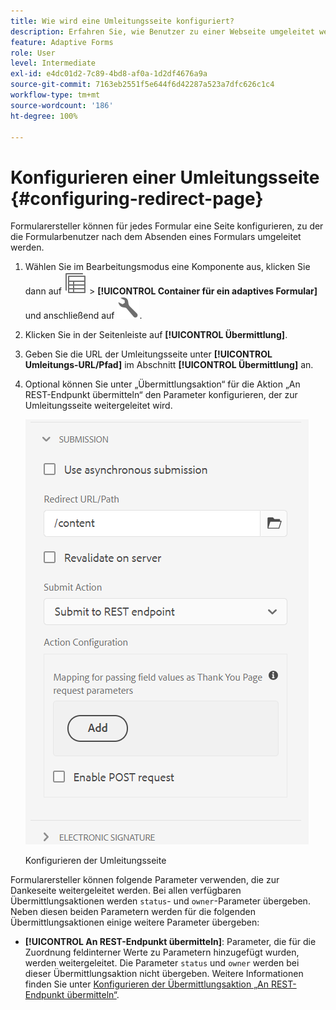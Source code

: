 ```yaml
---
title: Wie wird eine Umleitungsseite konfiguriert?
description: Erfahren Sie, wie Benutzer zu einer Webseite umgeleitet werden können, die Formularersteller beim Erstellen des Formulars konfigurieren können.
feature: Adaptive Forms
role: User
level: Intermediate
exl-id: e4dc01d2-7c89-4bd8-af0a-1d2df4676a9a
source-git-commit: 7163eb2551f5e644f6d42287a523a7dfc626c1c4
workflow-type: tm+mt
source-wordcount: '186'
ht-degree: 100%

---
```


# Konfigurieren einer Umleitungsseite {#configuring-redirect-page}

Formularersteller können für jedes Formular eine Seite konfigurieren, zu der die Formularbenutzer nach dem Absenden eines Formulars umgeleitet werden.

1. Wählen Sie im Bearbeitungsmodus eine Komponente aus, klicken Sie dann auf ![field-level](assets/select_parent_icon.svg) > **[!UICONTROL Container für ein adaptives Formular]** und anschließend auf ![cmppr](assets/configure-icon.svg).

1. Klicken Sie in der Seitenleiste auf **[!UICONTROL Übermittlung]**.

1. Geben Sie die URL der Umleitungsseite unter **[!UICONTROL Umleitungs-URL/Pfad]** im Abschnitt **[!UICONTROL Übermittlung]** an.
1. Optional können Sie unter „Übermittlungsaktion“ für die Aktion „An REST-Endpunkt übermitteln“ den Parameter konfigurieren, der zur Umleitungsseite weitergeleitet wird.

   ![Konfigurieren der Umleitungsseite](assets/redirect-url.png)

   Konfigurieren der Umleitungsseite

Formularersteller können folgende Parameter verwenden, die zur Dankeseite weitergeleitet werden. Bei allen verfügbaren Übermittlungsaktionen werden `status`- und `owner`-Parameter übergeben. Neben diesen beiden Parametern werden für die folgenden Übermittlungsaktionen einige weitere Parameter übergeben:

* **[!UICONTROL An REST-Endpunkt übermitteln]**: Parameter, die für die Zuordnung feldinterner Werte zu Parametern hinzugefügt wurden, werden weitergeleitet. Die Parameter `status` und `owner` werden bei dieser Übermittlungsaktion nicht übergeben. Weitere Informationen finden Sie unter [Konfigurieren der Übermittlungsaktion „An REST-Endpunkt übermitteln“](configuring-submit-actions.md).
